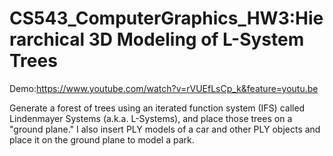 # CS543_ComputerGraphics_HW3:Hierarchical 3D Modeling of L-System Trees

Demo:https://www.youtube.com/watch?v=rVUEfLsCp_k&feature=youtu.be

Generate a forest of trees using an iterated function system (IFS) called Lindenmayer Systems (a.k.a. L-Systems), and place those trees on a "ground plane." I also insert PLY models of a car and other PLY objects and place it on the ground plane to model a park.
